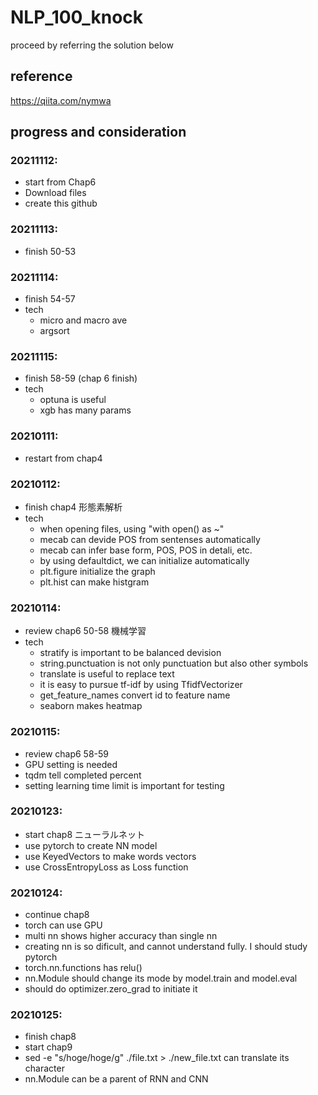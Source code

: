 # NLP_100_knock
proceed by referring the solution below

## reference
https://qiita.com/nymwa

## progress and consideration
### 20211112:
- start from Chap6
- Download files
- create this github
### 20211113:
- finish 50-53
### 20211114:
- finish 54-57
- tech
  - micro and macro ave 
  - argsort
### 20211115:
- finish 58-59 (chap 6 finish)
- tech
  - optuna is useful
  - xgb has many params
### 20210111:
- restart from chap4 
### 20210112:
- finish chap4 形態素解析
- tech 
  - when opening files, using "with open() as ~"
  - mecab can devide POS from sentenses automatically
  - mecab can infer base form, POS, POS in detali, etc.
  - by using defaultdict, we can initialize automatically
  - plt.figure initialize the graph
  - plt.hist can make histgram
### 20210114:
- review chap6 50-58 機械学習
- tech
  - stratify is important to be balanced devision
  - string.punctuation is not only punctuation but also other symbols
  - translate is useful to replace text
  - it is easy to pursue tf-idf by using TfidfVectorizer
  - get_feature_names convert id to feature name
  - seaborn makes heatmap
### 20210115:
- review chap6 58-59 
- GPU setting is needed
- tqdm tell completed percent
- setting learning time limit is important for testing
### 20210123:
- start chap8 ニューラルネット
- use pytorch to create NN model
- use KeyedVectors to make words vectors
- use CrossEntropyLoss as Loss function
### 20210124:
- continue chap8
- torch can use GPU
- multi nn shows higher accuracy than single nn
- creating nn is so dificult, and cannot understand fully. I should study pytorch
- torch.nn.functions has relu()
- nn.Module should change its mode by model.train and model.eval
- should do optimizer.zero_grad to initiate it
### 20210125:
- finish chap8
- start chap9 
- sed -e "s/hoge/hoge/g" ./file.txt > ./new_file.txt can translate its character
- nn.Module can be a parent of RNN and CNN
